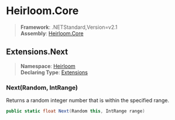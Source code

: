 # Heirloom.Core

> **Framework**: .NETStandard,Version=v2.1  
> **Assembly**: [Heirloom.Core][0]  

## Extensions.Next

> **Namespace**: [Heirloom][0]  
> **Declaring Type**: [Extensions][1]  

### Next(Random, IntRange)

Returns a random integer number that is within the specified range.

```cs
public static float Next(Random this, IntRange range)
```

[0]: ../../../Heirloom.Core.md
[1]: ../Extensions.md

